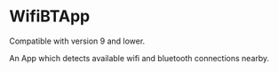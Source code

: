 # WifiBTApp

Compatible with version 9 and lower.

An App which detects available wifi and bluetooth connections nearby.
